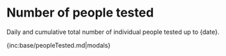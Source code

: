 # Number of people tested

Daily and cumulative total number of individual people tested up to {date}.

{inc:base/peopleTested.md|modals}